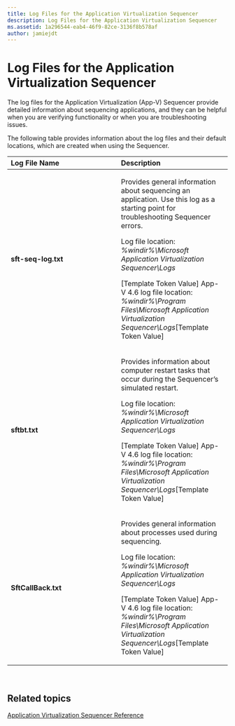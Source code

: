 ```yaml
---
title: Log Files for the Application Virtualization Sequencer
description: Log Files for the Application Virtualization Sequencer
ms.assetid: 1a296544-eab4-46f9-82ce-3136f8b578af
author: jamiejdt
---
```


# Log Files for the Application Virtualization Sequencer


The log files for the Application Virtualization (App-V) Sequencer provide detailed information about sequencing applications, and they can be helpful when you are verifying functionality or when you are troubleshooting issues.

The following table provides information about the log files and their default locations, which are created when using the Sequencer.

<table>
<colgroup>
<col width="50%" />
<col width="50%" />
</colgroup>
<thead>
<tr class="header">
<th align="left">Log File Name</th>
<th align="left">Description</th>
</tr>
</thead>
<tbody>
<tr class="odd">
<td align="left"><p><strong>sft-seq-log.txt</strong></p></td>
<td align="left"><p>Provides general information about sequencing an application. Use this log as a starting point for troubleshooting Sequencer errors.</p>
<p>Log file location: <em>%windir%\Microsoft Application Virtualization Sequencer\Logs</em></p>
<p>[Template Token Value] App-V 4.6 log file location: <em>%windir%\Program Files\Microsoft Application Virtualization Sequencer\Logs</em>[Template Token Value]</p></td>
</tr>
<tr class="even">
<td align="left"><p><strong>sftbt.txt</strong></p></td>
<td align="left"><p>Provides information about computer restart tasks that occur during the Sequencer’s simulated restart.</p>
<p>Log file location: <em>%windir%\Microsoft Application Virtualization Sequencer\Logs</em></p>
<p>[Template Token Value] App-V 4.6 log file location: <em>%windir%\Program Files\Microsoft Application Virtualization Sequencer\Logs</em>[Template Token Value]</p></td>
</tr>
<tr class="odd">
<td align="left"><p><strong>SftCallBack.txt</strong></p></td>
<td align="left"><p>Provides general information about processes used during sequencing.</p>
<p>Log file location: <em>%windir%\Microsoft Application Virtualization Sequencer\Logs</em></p>
<p>[Template Token Value] App-V 4.6 log file location: <em>%windir%\Program Files\Microsoft Application Virtualization Sequencer\Logs</em>[Template Token Value]</p></td>
</tr>
</tbody>
</table>

 

## Related topics


[Application Virtualization Sequencer Reference](application-virtualization-sequencer-reference.md)

 

 





